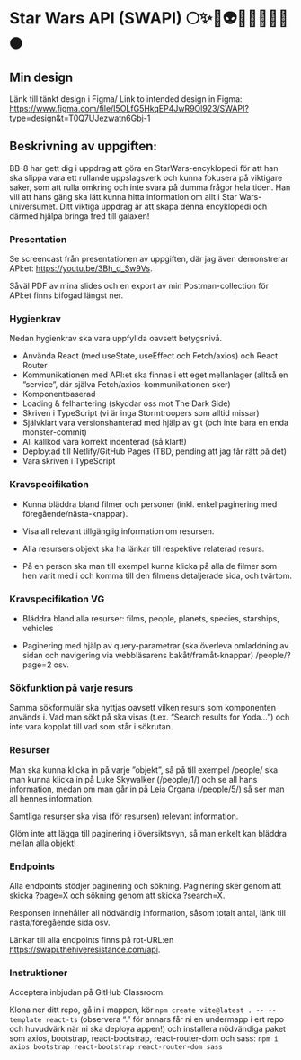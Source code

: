 # Star Wars API (SWAPI) 🌕✨💫👽👩🏽‍🚀🚀🌌🌑

## Min design
Länk till tänkt design i Figma/
Link to intended design in Figma: https://www.figma.com/file/I5OLfG5HkqEP4JwR9Ol923/SWAPI?type=design&t=T0Q7UJezwatn6Gbj-1 

## Beskrivning av uppgiften: 
BB-8 har gett dig i uppdrag att göra en StarWars-encyklopedi för att han ska slippa vara ett rullande uppslagsverk och kunna fokusera på viktigare saker, som att rulla omkring och inte svara på dumma frågor hela tiden.
Han vill att hans gäng ska lätt kunna hitta information om allt i Star Wars-universumet. Ditt viktiga uppdrag är att skapa denna encyklopedi och därmed hjälpa bringa fred till galaxen!
 
### Presentation
Se screencast från presentationen av uppgiften, där jag även demonstrerar API:et:
https://youtu.be/3Bh_d_Sw9Vs.

Såväl PDF av mina slides och en export av min Postman-collection för API:et finns bifogad längst ner.

### Hygienkrav
Nedan hygienkrav ska vara uppfyllda oavsett betygsnivå.


- Använda React (med useState, useEffect och Fetch/axios) och React Router
- Kommunikationen med API:et ska finnas i ett eget mellanlager (alltså en ”service”, där själva Fetch/axios-kommunikationen sker)
- Komponentbaserad
- Loading & felhantering (skyddar oss mot The Dark Side)
- Skriven i TypeScript (vi är inga Stormtroopers som alltid missar)
- Självklart vara versionshanterad med hjälp av git (och inte bara en enda monster-commit)
- All källkod vara korrekt indenterad (så klart!)
- Deploy:ad till Netlify/GitHub Pages (TBD, pending att jag får rätt på det)
- Vara skriven i TypeScript


### Kravspecifikation
- Kunna bläddra bland filmer och personer (inkl. enkel paginering med föregående/nästa-knappar).
- Visa all relevant tillgänglig information om resursen.
 
- Alla resursers objekt ska ha länkar till respektive relaterad resurs.
- På en person ska man till exempel kunna klicka på alla de filmer som hen varit med i och komma till den filmens detaljerade sida, och tvärtom.

### Kravspecifikation VG
- Bläddra bland alla resurser:
films, people, planets, species, starships, vehicles
 
- Paginering med hjälp av query-parametrar (ska överleva omladdning av sidan och navigering via webbläsarens bakåt/framåt-knappar)
/people/?page=2 osv.
 
### Sökfunktion på varje resurs
Samma sökformulär ska nyttjas oavsett vilken resurs som komponenten används i. Vad man sökt på ska visas (t.ex. “Search results for Yoda…”) och inte vara kopplat till vad som står i sökrutan.

### Resurser
Man ska kunna klicka in på varje ”objekt”, så på till exempel /people/ ska man kunna klicka in på Luke Skywalker (/people/1/) och se all hans information, medan om man går in på Leia Organa (/people/5/) så ser man all hennes information.

Samtliga resurser ska visa (för resursen) relevant information.

Glöm inte att lägga till paginering i översiktsvyn, så man enkelt kan bläddra mellan alla objekt!

### Endpoints
Alla endpoints stödjer paginering och sökning. Paginering sker genom att skicka ?page=X och sökning genom att skicka ?search=X.

Responsen innehåller all nödvändig information, såsom totalt antal, länk till nästa/föregående sida osv.

Länkar till alla endpoints finns på rot-URL:en https://swapi.thehiveresistance.com/api.

### Instruktioner

Acceptera inbjudan på GitHub Classroom:

Klona ner ditt repo, gå in i mappen, kör `npm create vite@latest . -- --template react-ts` (observera “.” för annars får ni en undermapp i ert repo och huvudvärk när ni ska deploya appen!) och installera nödvändiga paket som axios, bootstrap, react-bootstrap, react-router-dom och sass: `npm i axios bootstrap react-bootstrap react-router-dom sass`
